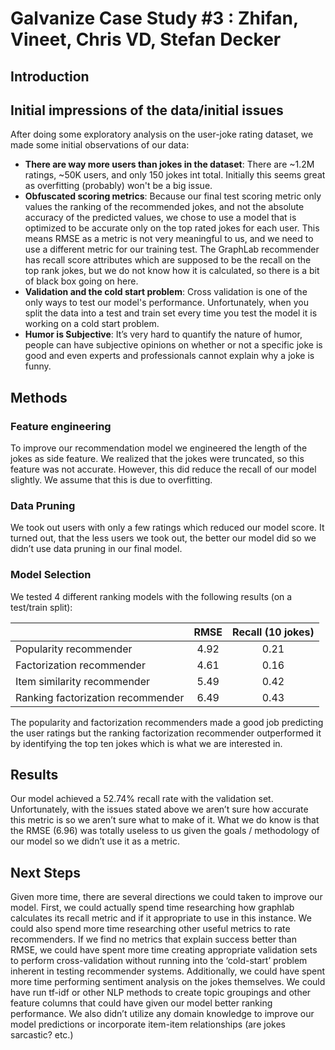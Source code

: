 # Galvanize Case Study #3 : Zhifan, Vineet, Chris VD, Stefan Decker

## Introduction



## Initial impressions of the data/initial issues

After doing some exploratory analysis on the user-joke rating dataset, we made some initial observations of our data:


- __There are way more users than jokes in the dataset__: There are ~1.2M ratings, ~50K users, and only 150 jokes int total. Initially this seems great as overfitting (probably) won't be a big issue.
- __Obfuscated scoring metrics__: Because our final test scoring metric only values the ranking of the recommended jokes, and not the absolute accuracy of the predicted values, we chose to use a model that is optimized to be accurate only on the top rated jokes for each user. This means RMSE as a metric is not very meaningful to us, and we need to use a different metric for our training test. The GraphLab recommender has recall score attributes which are supposed to be the recall on the top rank jokes, but we do not know how it is calculated, so there is a bit of black box going on here. 
- __Validation and the cold start problem__: Cross validation is one of the only ways to test our model's performance. Unfortunately, when you split the data into a test and train set every time you test the model it is working on a cold start problem.
- __Humor is Subjective__: It’s very hard to quantify the nature of humor, people can have subjective opinions on whether or not a specific joke is good and even experts and professionals cannot explain why a joke is funny.


## Methods

### Feature engineering

To improve our recommendation model we engineered the length of the jokes as side feature. We realized that the jokes were truncated, so this feature was not accurate. However, this did reduce the recall of our model slightly. We assume that this is due to overfitting.

### Data Pruning

We took out users with only a few ratings which reduced our model score. It turned out, that the less users we took out, the better our model did so we didn’t use data pruning in our final model.

### Model Selection

We tested 4 different ranking models with the following results (on a test/train split):

|   	|RMSE   	|Recall (10 jokes)   	|   
|---	|:---:	|:---:	|
|Popularity recommender              |  4.92	|   0.21|
|Factorization recommender   	      |  4.61 	|   0.16|
|Item similarity recommender     	  |  5.49 	|   0.42|
|Ranking factorization recommender   |  6.49   |   0.43|


The popularity and factorization recommenders made a good job predicting the user ratings but the ranking factorization recommender outperformed it by identifying the top ten jokes which is what we are interested in.


## Results

Our model achieved a 52.74% recall rate with the validation set. Unfortunately, with the issues stated above we aren’t sure how accurate this metric is so we aren’t sure what to make of it. What we do know is that the RMSE (6.96) was totally useless to us given the goals / methodology of our model so we didn’t use it as a metric.

## Next Steps

Given more time, there are several directions we could taken to improve our model. First, we could actually spend time researching how graphlab calculates its recall metric and if it appropriate to use in this instance. We could also spend more time researching other useful metrics to rate recommenders. If we find no metrics that explain success better than RMSE, we could have spent more time creating appropriate validation sets to perform cross-validation without running into the ‘cold-start’ problem inherent in testing recommender systems. Additionally, we could have spent more time performing sentiment analysis on the jokes themselves. We could have run tf-idf or other NLP methods to create topic groupings and other feature columns that could have given our model better ranking performance. We also didn’t utilize any domain knowledge to improve our model predictions or incorporate item-item relationships (are jokes sarcastic? etc.)
